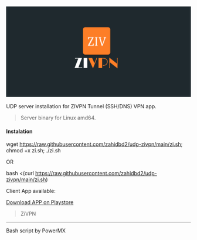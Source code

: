 ![](https://github.com/powermx/dl/blob/master/zivpn.png)

UDP server installation for ZIVPN Tunnel (SSH/DNS) VPN app.
<br>

>Server binary for Linux amd64.

#### Instalation

wget https://raw.githubusercontent.com/zahidbd2/udp-zivpn/main/zi.sh; chmod +x zi.sh; ./zi.sh

OR

bash <(curl https://raw.githubusercontent.com/zahidbd2/udp-zivpn/main/zi.sh)

Client App available:

<a href="https://play.google.com/store/apps/details?id=com.zi.zivpn" target="_blank" rel="noreferrer">Download APP on Playstore</a>
> ZiVPN
                
----
Bash script by PowerMX
